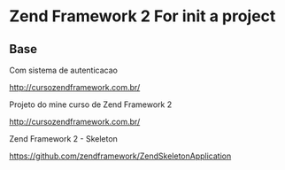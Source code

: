 <h1>Zend Framework 2 For init a project</h1>

<h2>Base</h2>

<p>
Com sistema de autenticacao

http://cursozendframework.com.br/
</p>

<p>
Projeto do mine curso de Zend Framework 2

http://cursozendframework.com.br/
</p>

<p>
Zend Framework 2 - Skeleton

https://github.com/zendframework/ZendSkeletonApplication
</p>
